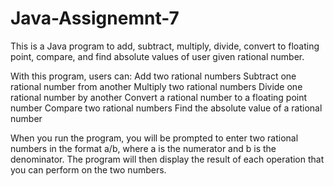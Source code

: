 # Java-Assignemnt-7
This is a Java program to add, subtract, multiply, divide, convert to floating point, compare, and find absolute values of user given rational number.

With this program, users can:
Add two rational numbers
Subtract one rational number from another
Multiply two rational numbers
Divide one rational number by another
Convert a rational number to a floating point number
Compare two rational numbers
Find the absolute value of a rational number

When you run the program, you will be prompted to enter two rational numbers in the format a/b, where a is the numerator and b is the denominator. The program will then display the result of each operation that you can perform on the two numbers.
